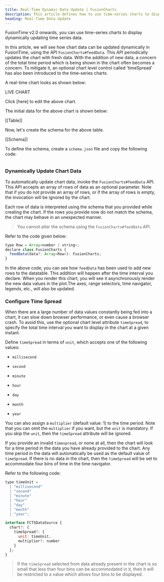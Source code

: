 ```yaml
---
title: Real-Time Dynamic Data Update | FusionCharts
description: This article defines how to use time-series charts to display dynamically updating time series data.
heading: Real-Time Data Update
---
```


FusionTime v2.0 onwards, you can use time-series charts to display dynamically updating time series data.

In this article, we will see how chart data can be updated dynamically in FusionTime, using the API `FusionCharts#feedData`. This API periodically updates the chart with fresh data. With the addition of new data, a concern of the total time period which is being shown in the chart often becomes a concern. To mitigate it, an optional chart level control called 'timeSpread' has also been introduced to the time-series charts.

A real-time chart looks as shown below:

LIVE CHART

Click [here] to edit the above chart.

The initial data for the above chart is shown below:

[[Table]]

Now, let's create the schema for the above table.

[[Schema]]

To define the schema, create a `schema.json` file and copy the following code:

```

```

### Dynamically Update Chart Data

To automatically update chart data, invoke the `FusionCharts#feedData` API. This API accepts an array of rows of data as an optional parameter. Note that if you do not provide an array of rows, or if the array of rows is empty, the invocation will be ignored by the chart.

Each row of data is interpreted using the schema that you provided while creating the chart. If the rows you provide now do not match the schema, the chart may behave in an unexpected manner.

> You cannot alter the schema using the `FusionCharts#feedData` API.

Refer to the code given below:

```javascript
type Row = Array<number | string>;
declare class FusionCharts {
  feedData(data?: Array<Row>): FusionCharts;
}
```

In the above code, you can see how `feedData` has been used to add new rows to the datatable. This addition will happen after the time interval you declare. When you render this chart, you will see it asynchronously render the new data values in the plot.The axes, range selectors, time navigator, legends, etc., will also be updated.

### Configure Time Spread

When there are a large number of data values constantly being fed into a chart, it can slow down browser performance, or even cause a browser crash. To avoid this, use the optional chart level attribute `timeSpread`, to specify the total time interval you want to display in the chart at a given instant.

Define `timeSpread` in terms of `unit`, which accepts one of the following values:

- `millisecond`

- `second`

- `minute`

- `hour`

- `day`

- `month`

- `year`

You can also assign a `multiplier` (default value: 1) to the time period. Note that you can omit the `multiplier` if you want, but the `unit` is mandatory. If you skip the `unit`, then the `timeSpread` attribute will be ignored.

If you provide an invalid `timespread`, or none at all, then the chart will look for a time period in the data you have already provided to the chart. Any time period in the data will automatically be used as the default value of `timeSpread`. If there is no data in the chart, then the `timeSpread` will be set to accommodate four bins of time in the time navigator.

Refer to the following code:

```javascript
type timeUnit =
  | "millisecond"
  | "second"
  | "minute"
  | "hour"
  | "day"
  | "month"
  | "year";

interface FCTSDataSource {
  chart?: {
    timeSpread?: {
      unit: timeUnit,
      multiplier?: number
    }
  };
}
```

> If the `timeSpread` selected from data already present in the chart is so small that less than four bins can be accommodated in it, then it will be restricted to a value which allows four bins to be displayed.
